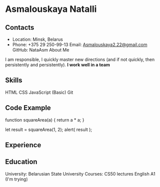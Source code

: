 # Asmalouskaya Natalli
## Contacts
+ Location: Minsk, Belarus
+ Phone: +375 29 250-99-13
Email: Asmalouskaya2.22@gmail.com
GitHub: NataAsm
About Me

I am responsible, I quickly master new directions (and if not quickly, then persistently and persistently). **I work well in a team**

## Skills
HTML
CSS
JavaScript (Basic)
Git
## Code Example
function squareArea(a) {
  return a * a;
}

let result = squareArea(1, 2);
alert( result );
## Experience
## Education
University: Belarusian State University
Courses:
CS50 lectures
English
A1 (I'm trying)

